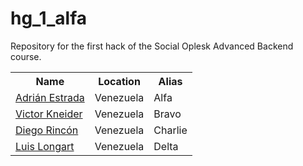 # hg_1_alfa
Repository for the first hack of the Social Oplesk Advanced Backend course.

<table align="center" >
  <tr>
    <th>Name</th>
    <th>Location</th>
    <th>Alias</th>
  </tr>

  <tr>
    <td><a href="https://github.com/aeec21">Adrián Estrada</a></td>
    <td>Venezuela</td>
    <td>Alfa</td>
  </tr>
  
  <tr>
    <td><a href="https://github.com/VKneider">Victor Kneider</a></td>
    <td>Venezuela</td>
    <td>Bravo</td>
  </tr>

 <tr>
    <td><a href="https://github.com/diegoarff">Diego Rincón</a></td>
    <td>Venezuela</td>
    <td>Charlie</td>
  </tr>

  <tr>
    <td><a href="https://github.com/llongart">Luis Longart</a></td>
    <td>Venezuela</td>
    <td>Delta</td>
  </tr>
</table>

